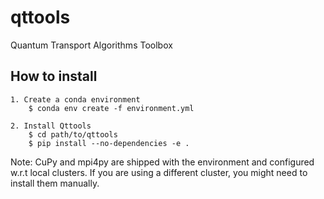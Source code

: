 # qttools
Quantum Transport Algorithms Toolbox

## How to install
```
1. Create a conda environment
    $ conda env create -f environment.yml

2. Install Qttools
    $ cd path/to/qttools
    $ pip install --no-dependencies -e .
```

Note: CuPy and mpi4py are shipped with the environment and configured w.r.t local clusters. If you are using a different cluster, you might need to install them manually.
